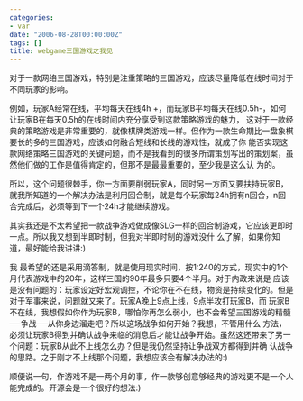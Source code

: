 ```yaml
---
categories:
- var
date: "2006-08-28T00:00:00Z"
tags: []
title: webgame三国游戏之我见
---
```


对于一款网络三国游戏，特别是注重策略的三国游戏，应该尽量降低在线时间对于不同玩家的影响。

例如，玩家A经常在线，平均每天在线4h +，而玩家B平均每天在线0.5h-，如何让玩家B在每天0.5h的在线时间内充分享受到这款策略游戏的魅力， 这对于一款经典的策略游戏是非常重要的，就像棋牌类游戏一样。但作为一款生命期比一盘象棋要长的多的三国游戏，应该如何融合短线和长线的游戏性，就成了你 能否实现这款网络策略三国游戏的关键问题，而不是我看到的很多所谓策划写出的策划案，虽然他们做的工作是值得肯定的，但那不是最最重要的，至少我是这么认 为的。

所以，这个问题很棘手，你一方面要削弱玩家A，同时另一方面又要扶持玩家B，就我所知道的一个解决办法是利用回合制，就是每个玩家每24h拥有n回合，n回合完成后，必须等到下一个24h才能继续游戏。

其实我还是不太希望把一款战争游戏做成像SLG一样的回合制游戏，它应该更即时一点。所以我又想到半即时制，但我对半即时制的游戏没什
么了解，如果你知道，最好能给我讲讲:)

我 最希望的还是采用滴答制，就是使用现实时间，按1:240的方式，现实中的1个月代表游戏中的20年，这样三国的90年最多只要4个半月。对于内政来说是 应该是没有问题的：玩家设定好宏观调控，不论你在不在线，物资是持续变化的。但是对于军事来说，问题就又来了。玩家A晚上9点上线，9点半攻打玩家B，而 玩家B不在线，我想假如你作为玩家B，哪怕你再怎么弱小，也不会希望三国游戏的精髓──争战──从你身边溜走吧？所以这场战争如何开始？我想，不管用什么 方法，必须让玩家B得到并确认战争来临的消息后才能让战争开始。虽然这还带来了另一个问题：玩家B从此不上线怎么办？但是我仍然坚持让争战双方都得到并确 认战争的思路。之于刚才不上线那个问题，我想应该会有解决办法的:)

顺便说一句，作游戏不是一两个月的事，作一款够创意够经典的游戏更不是一个人能完成的。开源会是一个很好的想法:)
